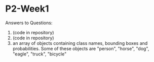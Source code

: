# P2-Week1

Answers to Questions:
1. (code in repository)
2. (code in repository)
3. an array of objects containing class names, bounding boxes and probabilities. Some of these objects are "person", "horse", "dog", "eagle", "truck", "bicycle"
